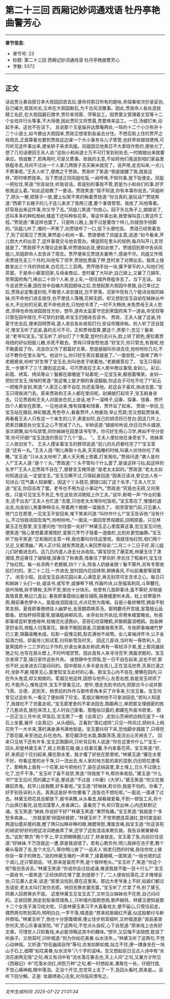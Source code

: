 # 第二十三回 西厢记妙词通戏语 牡丹亭艳曲警芳心

---

**章节信息:**
- 章节号: 23
- 标题: 第二十三回 西厢记妙词通戏语 牡丹亭艳曲警芳心
- 字数: 5372

---

## 正文

话说贾元春自那日幸大观园回宫去后,便命将那日所有的题咏,命探春依次抄录妥协,自己编次,叙其优劣,又命在大观园勒石,为千古风流雅事。因此,贾政命人各处选拔精工名匠,在大观园磨石镌字,贾珍率领蓉、萍等监工。因贾蔷又管理着文官等十二个女戏并行头等事,不大得便,因此贾珍又将贾菖,贾菱唤来监工。一日,汤蜡钉朱,动起手来。这也不在话下。
且说那个玉皇庙并达摩庵两处,一班的十二个小沙弥并十二个小道士,如今挪出大观园来,贾政正想发到各庙去分住。不想后街上住的贾芹之母周氏,正盘算着也要到贾政这边谋一个大小事务与儿子管管,也好弄些银钱使用,可巧听见这件事出来,便坐轿子来求凤姐。凤姐因见他素日不大拿班作势的,便依允了,想了几句话便回王夫人说:“这些小和尚道士万不可打发到别处去,一时娘娘出来就要承应。倘或散了,若再用时,可是又费事。依我的主意,不如将他们竟送到咱们家庙里铁槛寺去,月间不过派一个人拿几两银子去买柴米就完了。说声用,走去叫来,一点儿不费事呢。”王夫人听了,便商之于贾政。贾政听了笑道:“倒是提醒了我,就是这样。”即时唤贾琏来。当下贾琏正同凤姐吃饭,一闻呼唤,不知何事,放下饭便走。凤姐一把拉住,笑道:“你且站住,听我说话。若是别的事我不管,若是为小和尚们的事,好歹依我这么着。”如此这般教了一套话。贾琏笑道:“我不知道,你有本事你说去。”风姐听了,把头一梗,把筷子一放,腮上似笑不笑的瞅着贾琏道:“你当真的,是玩话?”贾琏笑道:“西廊下五嫂子的儿子芸儿来求了我两三遭,要个事情管管。我依了,叫他等着。好容易出来这件事,你又夺了去。”凤姐儿笑道:“你放心。园子东北角子上,娘娘说了,还叫多多的种松柏树,楼底下还叫种些花草。等这件事出来,我管保叫芸儿管这件工程。”贾琏道:“果这样也罢了。只是昨儿晚上,我不过是要改个样儿,你就扭手扭脚的。”凤姐儿听了,嗤的一声笑了,向贾琏啐了一口,低下头便吃饭。
贾琏已经笑着去了,到了前面见了贾政,果然是小和尚一事。贾琏便依了凤姐主意,说道:“如今看来,芹儿倒大大的出息了,这件事竟交与他去管办。横竖照在里头的规例,每月叫芹儿支领就是了。”贾政原不大理论这些事,听贾琏如此说,便如此依了。贾琏回到房中告诉凤姐儿,凤姐即命人去告诉了周氏。贾芹便来见贾琏夫妻两个,感谢不尽。风姐又作情央贾琏先支三个月的,叫他写了领字,贾琏批票画了押,登时发了对牌出去。银库上按数发出三个月的供给来,白花花二三百两。贾芹随手拈一块,撂予掌平的人,叫他们吃茶罢。于是命小厮拿回家,与母亲商议。登时雇了大叫驴,自己骑上,又雇了几辆车,至荣国府角门,唤出二十四个人来,坐上车,一径往城外铁槛寺去了。当下无话。
如今且说贾元春,因在宫中自编大观园题咏之后,忽想起那大观园中景致,自己幸过之后,贾政必定敬谨封锁,不敢使人进去骚扰,岂不寥落。况家中现有几个能诗会赋的姊妹,何不命他们进去居住,也不使佳人落魄,花柳无颜。却又想到宝玉自幼在姊妹丛中长大,不比别的兄弟,若不命他进去,只怕他冷清了,一时不大畅快,未免贾母王夫人愁虑,须得也命他进园居住方妙。想毕,遂命太监夏守忠到荣国府来下一道谕,命宝钗等只管在园中居住,不可禁约封锢,命宝玉仍随进去读书。
贾政、王夫人接了这谕,待夏守忠去后,便来回明贾母,遣人进去各处收拾打扫,安设帘幔床帐。别人听了还自犹可,惟宝玉听了这谕,喜的无可不可。正和贾母盘算,要这个,弄那个,忽见丫鬟来说:“老爷叫宝玉。”宝玉听了,好似打了个焦雷,登时扫去兴头,脸上转了颜色,便拉着贾母扭的好似扭股儿糖,杀死不敢去。贾母只得安慰他道:“好宝贝,你只管去,有我呢,他不敢委屈了你。况且你又作了那篇好文章。想是娘娘叫你进去住,他吩咐你几句,不过不教你在里头淘气。他说什么,你只好生答应着就是了。”一面安慰,一面唤了两个老嬷嬷来,吩咐“好生带了宝玉去,别叫他老子唬着他。”老嬷嬷答应了。
宝玉只得前去,一步挪不了三寸,蹭到这边来。可巧贾政在王夫人房中商议事情,金钏儿、彩云、彩霞、绣鸾、绣凤等众丫鬟都在廊檐底下站着呢,一见宝玉来,都抿着嘴笑。金钏一把拉住宝玉,悄悄的笑道:“我这嘴上是才擦的香浸胭脂,你这会子可吃不吃了?”彩云一把推开金钏,笑道:“人家正心里不自在,你还奚落他。趁这会子喜欢,快进去罢。”宝玉只得挨进门去。原来贾政和王夫人都在里间呢。赵姨娘打起帘子,宝玉躬身进去。只见贾政和王夫人对面坐在炕上说话,地下一溜椅子,迎春、探春、惜春、贾环四个人都坐在那里。一见他进来,惟有探春和惜春、贾环站了起来。
贾政一举目,见宝玉站在跟前,神彩飘逸,秀色夺人;看看贾环,人物委琐,举止荒疏;忽又想起贾珠来,再看看王夫人只有这一个亲生的儿子,素爱如珍,自己的胡须将已苍白:因这几件上,把素日嫌恶处分宝玉之心不觉减了八九。半晌说道:“娘娘吩咐说,你日日外头嬉游,渐次疏懒,如今叫禁管,同你姊妹在园里读书写字。你可好生用心习学,再如不守分安常,你可仔细!”宝玉连连的答应了几个“是。。 ”。王夫人便拉他在身旁坐下。他姊弟三人依旧坐下。
王夫人摸挲着宝玉的脖项说道:“前儿的丸药都吃完了?”宝玉答道:“还有一丸。”王夫人道:“明儿再取十丸来,天天临睡的时候,叫袭人伏侍你吃了再睡。”宝玉道:“只从太太吩咐了,袭人天天晚上想着,打发我吃。”贾政问道:“袭人是何人?”王夫人道:“是个丫头。”贾政道:“丫头不管叫个什么罢了,是谁这样刁钻,起这样的名字?”王夫人见贾政不自在了,便替宝玉掩饰道:“是老太太起的。”贾政道:“老太太如何知道这话,一定是宝玉。”宝玉见瞒不过,只得起身回道:“因素日读诗,曾记古人有一句诗云:‘花气袭人知昼暖’。因这个丫头姓花,便随口起了这个名字。”王夫人忙又道:“宝玉,你回去改了罢。老爷也不用为这小事动气。”贾政道:“究竟也无碍,又何用改。只是可见宝玉不务正,专在这些浓词艳赋上作工夫。”说毕,断喝一声:“作业的畜生,还不出去!”王夫人也忙道:“去罢,只怕老太太等你吃饭呢。”宝玉答应了,慢慢的退出去,向金钏儿笑着伸伸舌头,带着两个嬷嬷一溜烟去了。
刚至穿堂门前,只见袭人倚门立在那里,一见宝玉平安回来,堆下笑来问道:“叫你作什么?”宝玉告诉他:“没有什么,不过怕我进园去淘气,吩咐吩咐。”一面说,一面回至贾母跟前,回明原委。只见林黛玉正在那里,宝玉便问他:“你住那一处好?”林黛玉正心里盘算这事,忽见宝玉问他,便笑道:“我心里想着潇湘馆好,爱那几竿竹子隐着一道曲栏,比别处更觉幽静。”宝玉听了拍手笑道:“正和我的主意一样,我也要叫你住这里呢。我就住怡红院,咱们两个又近,又都清幽。”
两人正计较,就有贾政遣人来回贾母说:“二月二十二日子好,哥儿姐儿们好搬进去的。这几日内遣人进去分派收拾。”薛宝钗住了蘅芜苑,林黛玉住了潇湘馆,贾迎春住了缀锦楼,探春住了秋爽斋,惜春住了蓼风轩,李氏住了稻香村,宝玉住了怡红院。每一处添两个老嬷嬷,四个丫头,除各人奶娘亲随丫鬟不算外,另有专管收拾打扫的。至二十二日,一齐进去,登时园内花招绣带,柳拂香风,不似前番那等寂寞了。
闲言少叙。且说宝玉自进花园以来,心满意足,再无别项可生贪求之心。每日只和姊妹丫头们一处,或读书,或写字,或弹琴下棋,作画吟诗,以至描鸾刺凤,斗草簪花,低吟悄唱,拆字猜枚,无所不至,倒也十分快乐。他曾有几首即事诗,虽不算好,却倒是真情真景,略记几首云:
春夜即事霞绡云幄任铺陈,隔巷蟆更听未真。枕上轻寒窗外雨,眼前春色梦中人。盈盈烛泪因谁泣,点点花愁为我嗔。自是小鬟娇懒惯,拥衾不耐笑言频。夏夜即事倦绣佳人幽梦长,金笼鹦鹉唤茶汤。窗明麝月开宫镜,室霭檀云品御香。琥珀杯倾荷露滑,玻璃槛纳柳风凉。水亭处处齐纨动,帘卷朱楼罢晚妆。秋夜即事绛芸轩里绝喧哗,桂魄流光浸茜纱。苔锁石纹容睡鹤,井飘桐露湿栖鸦。抱衾婢至舒金凤,倚槛人归落翠花。静夜不眠因酒渴,沉烟重拨索烹茶。冬夜即事梅魂竹梦已三更,锦鸘衾睡未成。松影一庭惟见鹤,梨花满地不闻莺。女儿翠袖诗怀冷,公子金貂酒力轻。却喜侍儿知试茗,扫将新雪及时烹。
因这几首诗,当时有一等势利人,见是荣国府十二三岁的公子作的,抄录出来各处称颂;再有一等轻浮子弟,爱上那风骚妖艳之句,也写在扇头壁上,不时吟哦赏赞。因此竟有人来寻诗觅字,倩画求题的。宝玉亦发得了意,镇日家作这些外务。
谁想静中生烦恼,忽一日不自在起来,这也不好,那也不好,出来进去只是闷闷的。园中那些人多半是女孩儿,正在混沌世界,天真烂漫之时,坐卧不避,嘻笑无心,那里知宝玉此时的心事。那宝玉心内不自在,便懒在园内,只在外头鬼混,却又痴痴的。茗烟见他这样,因想与他开心,左思右想,皆是宝玉顽烦了的,不能开心,惟有这件,宝玉不曾看见过。想毕,便走去到书坊内,把那古今小说并那飞燕、合德、武则天、杨贵妃的外传与那传奇角本买了许多来,引宝玉看。宝玉何曾见过这些书,一看见了便如得了珍宝。茗烟又嘱咐他不可拿进园去,“若叫人知道了,我就吃不了兜着走呢。”宝玉那里舍的不拿进园去,踟蹰再三,单把那文理细密的拣了几套进去,放在床顶上,无人时自己密看。那粗俗过露的,都藏在外面书房里。
那一日正当三月中浣,早饭后,宝玉携了一套《会真记》,走到沁芳闸桥边桃花底下一块石上坐着,展开《会真记》,从头细玩。正看到“落红成阵”,只见一阵风过,把树头上桃花吹下一大半来,落的满身满书满地皆是。宝玉要抖将下来,恐怕脚步践踏了,只得兜了那花瓣,来至池边,抖在池内。那花瓣浮在水面,飘飘荡荡,竟流出沁芳闸去了。
回来只见地下还有许多,宝玉正踟蹰间,只听背后有人说道:“你在这里作什么?”宝玉一回头,却是林黛玉来了,肩上担着花锄,锄上挂着花囊,手内拿着花帚。宝玉笑道:“好,好,来把这个花扫起来,撂在那水里。我才撂了好些在那里呢。”林黛玉道:“撂在水里不好。你看这里的水干净,只一流出去,有人家的地方脏的臭的混倒,仍旧把花遭塌了。那畸角上我有一个花冢,如今把他扫了,装在这绢袋里,拿土埋上,日久不过随土化了,岂不干净。”
宝玉听了喜不自禁,笑道:“待我放下书,帮你来收拾。”黛玉道:“什么书?”宝玉见问,慌的藏之不迭,便说道:“不过是《中庸》《大学》。”黛玉笑道:“你又在我跟前弄鬼。趁早儿给我瞧,好多着呢。”宝玉道:“好妹妹,若论你,我是不怕的。你看了,好歹别告诉别人去。真真这是好书!你要看了,连饭也不想吃呢。”一面说,一面递了过去。林黛玉把花具且都放下,接书来瞧,从头看去,越看越爱看,不到一顿饭工夫,将十六出俱已看完,自觉词藻警人,余香满口。虽看完了书,却只管出神,心内还默默记诵。宝玉笑道:“妹妹,你说好不好?”林黛玉笑道:“果然有趣。”宝玉笑道:“我就是个‘多愁多病身。。 ’,你就是那‘倾国倾城貌’。”林黛玉听了,不觉带腮连耳通红,登时直竖起两道似蹙非蹙的眉,瞪了两只似睁非睁的眼,微腮带怒,薄面含嗔,指宝玉道:“你这该死的胡说!好好的把这淫词艳曲弄了来,还学了这些混话来欺负我。我告诉舅舅舅母去。”说到“欺负”两个字上,早又把眼睛圈儿红了,转身就走。宝玉着了急,向前拦住说道:“好妹妹,千万饶我这一遭,原是我说错了。若有心欺负你,明儿我掉在池子里,教个癞头鼋吞了去,变个大忘八,等你明儿做了‘一品夫人’病老归西的时候,我往你坟上替你驮一辈子的碑去。”说的林黛玉嗤的一声笑了,揉着眼睛,一面笑道:“一般也唬的这个调儿,还只管胡说。‘呸,原来是苗而不秀,是个银样枪头。’”宝玉听了,笑道:“你这个呢?我也告诉去。”林黛玉笑道:“你说你会过目成诵,难道我就不能一目十行么?”
宝玉一面收书,一面笑道:“正经快把花埋了罢,别提那个了。”二人便收拾落花,正才掩埋妥协,只见袭人走来,说道:“那里没找到,摸在这里来。那边大老爷身上不好,姑娘们都过去请安,老太太叫打发你去呢。快回去换衣裳去罢。”宝玉听了,忙拿了书,别了黛玉,同袭人回房换衣不提。
这里林黛玉见宝玉去了,又听见众姊妹也不在房,自己闷闷的。正欲回房,刚走到梨香院墙角上,只听墙内笛韵悠扬,歌声婉转。林黛玉便知是那十二个女孩子演习戏文呢。只是林黛玉素习不大喜看戏文,便不留心,只管往前走。偶然两句吹到耳内,明明白白,一字不落,唱道是:“原来姹紫嫣红开遍,似这般都付与断井颓垣。”林黛玉听了,倒也十分感慨缠绵,便止住步侧耳细听,又听唱道是:“良辰美景奈何天,赏心乐事谁家院。”听了这两句,不觉点头自叹,心下自思道:“原来戏上也有好文章。可惜世人只知看戏,未必能领略这其中的趣味。”想毕,又后悔不该胡想,耽误了听曲子。又侧耳时,只听唱道:“则为你如花美眷,似水流年。。”林黛玉听了这两句,不觉心动神摇。又听道:“你在幽闺自怜”等句,亦发如醉如痴,站立不住,便一蹲身坐在一块山子石上,细嚼“如花美眷,似水流年”八个字的滋味。忽又想起前日见古人诗中有“水流花谢两无情”之句,再又有词中有“流水落花春去也,天上人间”之句,又兼方才所见《西厢记》中“花落水流红,闲愁万种”之句,都一时想起来,凑聚在一处。仔细忖度,不觉心痛神痴,眼中落泪。正没个开交,忽觉背上击了一下,及回头看时,原来是。。且听下回分解。正是:
妆晨绣夜心无矣,对月临风恨有之。

---

*文件生成时间: 2025-07-22 21:01:34*
